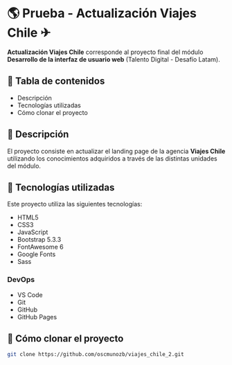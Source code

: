 # &#127758; Prueba - Actualización Viajes Chile &#9992;
**Actualización Viajes Chile** corresponde al proyecto final del módulo **Desarrollo de la interfaz de usuario web** (Talento Digital - Desafío Latam).

## &#128511; Tabla de contenidos
- Descripción
- Tecnologías utilizadas
- Cómo clonar el proyecto

## &#128039; Descripción 
El proyecto consiste en actualizar el landing page de la agencia **Viajes Chile** utilizando los conocimientos adquiridos a través de las distintas unidades del módulo.

## &#128507; Tecnologías utilizadas
Este proyecto utiliza las siguientes tecnologías:
- HTML5
- CSS3
- JavaScript
- Bootstrap 5.3.3
- FontAwesome 6
- Google Fonts
- Sass

### DevOps
- VS Code
- Git
- GitHub
- GitHub Pages

## &#129433; Cómo clonar el proyecto
```bash
git clone https://github.com/oscmunozb/viajes_chile_2.git
```
